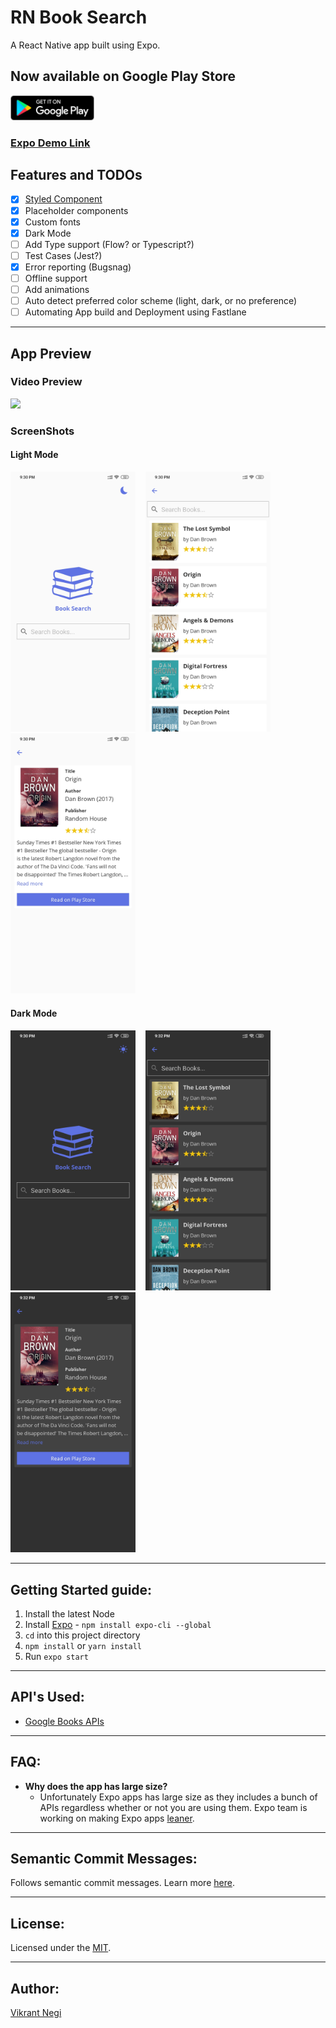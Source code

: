 # RN Book Search

A React Native app built using Expo.

## Now available on Google Play Store
<a href="https://play.google.com/store/apps/details?id=com.VNapps.rnBookSearch">
  <img alt="Get it on Google Play" title="Google Play" src="./_github/play-store.png" height="40">
</a>

### [Expo Demo Link](https://expo.io/@vikrantnegi/RNBookSearch)

## Features and TODOs

- [x] [Styled Component](https://www.styled-components.com/docs/basics)
- [x] Placeholder components
- [x] Custom fonts
- [x] Dark Mode
- [ ] Add Type support (Flow? or Typescript?)
- [ ] Test Cases (Jest?)
- [x] Error reporting (Bugsnag)
- [ ] Offline support
- [ ] Add animations
- [ ] Auto detect preferred color scheme (light, dark, or no preference)
- [ ] Automating App build and Deployment using Fastlane

---

## App Preview

### Video Preview

<a href="https://expo.io/@vikrantnegi/RNBookSearch">
<img src="./_github/RM-Book-search-v1.0.6.gif" width="350">
</a>

### ScreenShots

#### Light Mode

<img src="./_github/searchScreen.jpg" width="200"> &nbsp;&nbsp;
<img src="./_github/resultsScreen.jpg" width="200"> &nbsp;&nbsp;
<img src="./_github/detailScreen.jpg" width="200">

#### Dark Mode

<img src="./_github/searchScreen-dark.jpg" width="200"> &nbsp;&nbsp;
<img src="./_github/resultsScreen-dark.jpg" width="200"> &nbsp;&nbsp;
<img src="./_github/detailScreen-dark.jpg" width="200">

---

## Getting Started guide:

1. Install the latest Node
2. Install [Expo](https://expo.io/) - `npm install expo-cli --global`
3. `cd` into this project directory
4. `npm install` or `yarn install`
5. Run `expo start`

---

## API's Used:

- [Google Books APIs](https://developers.google.com/books)

---

## FAQ:

- **Why does the app has large size?**
  - Unfortunately Expo apps has large size as they includes a bunch of APIs regardless whether or not you are using them. Expo team is working on making Expo apps [leaner](https://expo.canny.io/feature-requests/p/reducing-app-size).

---

## Semantic Commit Messages:

Follows semantic commit messages. Learn more [here](https://gist.github.com/joshbuchea/6f47e86d2510bce28f8e7f42ae84c716).

---

## License:

Licensed under the [MIT](https://github.com/vikrantnegi/RN-Book-Search/blob/master/LICENSE).

---

## Author:

[Vikrant Negi](https://vikrantnegi.com/)
